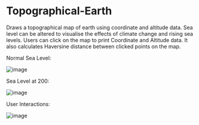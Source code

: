# Topographical-Earth
Draws a topographical map of earth using coordinate and altitude data. Sea level can be altered to visualise the effects of climate change and rising sea levels.
Users can click on the map to print Coordinate and Altitude data. It also calculates Haversine distance between clicked points on the map.

Normal Sea Level:

![image](https://user-images.githubusercontent.com/67727388/229273384-743382e8-dc6f-4ca0-9e4c-ce4f1cd28447.png)

Sea Level at 200:

![image](https://user-images.githubusercontent.com/67727388/229274439-ed9a408c-a334-4e97-b752-9c894bb8fcb2.png)

User Interactions:

![image](https://user-images.githubusercontent.com/67727388/229274798-214c90f9-792a-46c6-858d-dfc7c2adb0eb.png)

